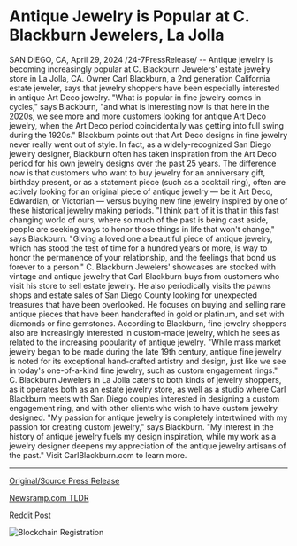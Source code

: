 # Antique Jewelry is Popular at C. Blackburn Jewelers, La Jolla

SAN DIEGO, CA, April 29, 2024 /24-7PressRelease/ -- Antique jewelry is becoming increasingly popular at C. Blackburn Jewelers' estate jewelry store in La Jolla, CA. Owner Carl Blackburn, a 2nd generation California estate jeweler, says that jewelry shoppers have been especially interested in antique Art Deco jewelry.  "What is popular in fine jewelry comes in cycles," says Blackburn, "and what is interesting now is that here in the 2020s, we see more and more customers looking for antique Art Deco jewelry, when the Art Deco period coincidentally was getting into full swing during the 1920s."  Blackburn points out that Art Deco designs in fine jewelry never really went out of style. In fact, as a widely-recognized San Diego jewelry designer, Blackburn often has taken inspiration from the Art Deco period for his own jewelry designs over the past 25 years.  The difference now is that customers who want to buy jewelry for an anniversary gift, birthday present, or as a statement piece (such as a cocktail ring), often are actively looking for an original piece of antique jewelry — be it Art Deco, Edwardian, or Victorian — versus buying new fine jewelry inspired by one of these historical jewelry making periods.  "I think part of it is that in this fast changing world of ours, where so much of the past is being cast aside, people are seeking ways to honor those things in life that won't change," says Blackburn. "Giving a loved one a beautiful piece of antique jewelry, which has stood the test of time for a hundred years or more, is way to honor the permanence of your relationship, and the feelings that bond us forever to a person."  C. Blackburn Jewelers' showcases are stocked with vintage and antique jewelry that Carl Blackburn buys from customers who visit his store to sell estate jewelry. He also periodically visits the pawns shops and estate sales of San Diego County looking for unexpected treasures that have been overlooked. He focuses on buying and selling rare antique pieces that have been handcrafted in gold or platinum, and set with diamonds or fine gemstones.  According to Blackburn, fine jewelry shoppers also are increasingly interested in custom-made jewelry, which he sees as related to the increasing popularity of antique jewelry. "While mass market jewelry began to be made during the late 19th century, antique fine jewelry is noted for its exceptional hand-crafted artistry and design, just like we see in today's one-of-a-kind fine jewelry, such as custom engagement rings."  C. Blackburn Jewelers in La Jolla caters to both kinds of jewelry shoppers, as it operates both as an estate jewelry store, as well as a studio where Carl Blackburn meets with San Diego couples interested in designing a custom engagement ring, and with other clients who wish to have custom jewelry designed.  "My passion for antique jewelry is completely intertwined with my passion for creating custom jewelry," says Blackburn. "My interest in the history of antique jewelry fuels my design inspiration, while my work as a jewelry designer deepens my appreciation of the antique jewelry artisans of the past."  Visit CarlBlackburn.com to learn more. 

---

[Original/Source Press Release](https://www.24-7pressrelease.com/press-release/510280/antique-jewelry-is-popular-at-c-blackburn-jewelers-la-jolla)
                    

[Newsramp.com TLDR](None) 



[Reddit Post](https://www.reddit.com/r/newsramp/comments/1cfsrsq/antique_art_deco_jewelry_gains_popularity_at_c/) 



![Blockchain Registration](https://cdn.newsramp.app/24-7PressRelease/qrcode/244/29/lush5E2A.webp)